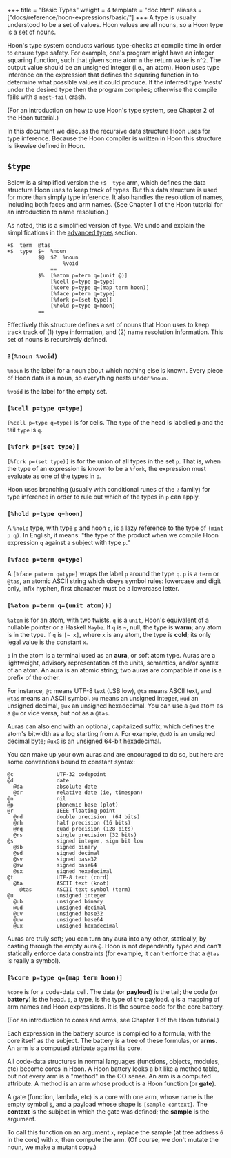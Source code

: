 +++
title = "Basic Types"
weight = 4
template = "doc.html"
aliases = ["docs/reference/hoon-expressions/basic/"]
+++
A type is usually understood to be a set of values.  Hoon values are all nouns,
so a Hoon type is a set of nouns.

Hoon's type system conducts various type-checks at compile time in order to
ensure type safety.  For example, one's program might have an integer squaring
function, such that given some atom `n` the return value is `n^2`.  The output
value should be an unsigned integer (i.e., an atom).  Hoon uses type inference
on the expression that defines the squaring function in to determine what
possible values it could produce.  If the inferred type 'nests' under the
desired type then the program compiles; otherwise the compile fails with a
`nest-fail` crash.

(For an introduction on how to use Hoon's type system, see Chapter 2 of the Hoon
tutorial.)

In this document we discuss the recursive data structure Hoon uses for type
inference.  Because the Hoon compiler is written in Hoon this structure is
likewise defined in Hoon.

## `$type`

Below is a simplified version the `+$  type` arm, which defines the data
structure Hoon uses to keep track of types.  But this data structure is used for
more than simply type inference.  It also handles the resolution of names,
including both faces and arm names.  (See Chapter 1 of the Hoon tutorial for an
introduction to name resolution.)

As noted, this is a simplified version of `type`.  We undo and
explain the simplifications in the [advanced types](@/docs/hoon/hoon-expressions/advanced.md)
section.

```hoon
+$  term  @tas
+$  type  $~  %noun
          $@  $?  %noun
                  %void
              ==
          $%  [%atom p=term q=(unit @)]
              [%cell p=type q=type]
              [%core p=type q=(map term hoon)]
              [%face p=term q=type]
              [%fork p=(set type)]
              [%hold p=type q=hoon]
          ==
```

Effectively this structure defines a set of nouns that Hoon uses to keep track
track of (1) type information, and (2) name resolution information.  This set of
nouns is recursively defined.

### `?(%noun %void)`

`%noun` is the label for a noun about which nothing else is known.  Every piece
of Hoon data is a noun, so everything nests under `%noun`.

`%void` is the label for the empty set.

### `[%cell p=type q=type]`

`[%cell p=type q=type]` is for cells.  The `type` of the head is labelled `p`
and the tail `type` is `q`.

### `[%fork p=(set type)]`

`[%fork p=(set type)]` is for the union of all types in the set `p`.  That is,
when the type of an expression is known to be a `%fork`, the expression must
evaluate as one of the types in `p`.

Hoon uses branching (usually with conditional runes of the `?` family) for type
inference in order to rule out which of the types in `p` can apply.

### `[%hold p=type q=hoon]`

A `%hold` type, with type `p` and hoon `q`, is a lazy reference to the type of
`(mint p q)`.  In English, it means: "the type of the product when we compile
Hoon expression `q` against a subject with type `p`."

### `[%face p=term q=type]`

A `[%face p=term q=type]` wraps the label `p` around the type `q`.  `p` is a
`term` or `@tas`, an atomic ASCII string which obeys symbol rules: lowercase and
digit only, infix hyphen, first character must be a lowercase letter.

### `[%atom p=term q=(unit atom))]`

`%atom` is for an atom, with two twists.  `q` is a `unit`, Hoon's
equivalent of a nullable pointer or a Haskell `Maybe`.  If `q`
is `~`, null, the type is **warm**; any atom is in the type.
If `q` is `[~ x]`, where `x` is any atom, the type is **cold**;
its only legal value is the constant `x`.

`p` in the atom is a terminal used as an **aura**, or soft atom
type.  Auras are a lightweight, advisory representation of the
units, semantics, and/or syntax of an atom.  An aura is an atomic
string; two auras are compatible if one is a prefix of the other.

For instance, `@t` means UTF-8 text (LSB low), `@ta` means ASCII
text, and `@tas` means an ASCII symbol.  `@u` means an unsigned
integer, `@ud` an unsigned decimal, `@ux` an unsigned
hexadecimal.  You can use a `@ud` atom as a `@u` or vice versa,
but not as a `@tas`.

Auras can also end with an optional, capitalized suffix, which
defines the atom's bitwidth as a log starting from `A`.  For
example, `@udD` is an unsigned decimal byte; `@uxG` is an
unsigned 64-bit hexadecimal.

You can make up your own auras and are encouraged to do so, but
here are some conventions bound to constant syntax:

```
@c              UTF-32 codepoint
@d              date
  @da           absolute date
  @dr           relative date (ie, timespan)
@n              nil
@p              phonemic base (plot)
@r              IEEE floating-point
  @rd           double precision  (64 bits)
  @rh           half precision (16 bits)
  @rq           quad precision (128 bits)
  @rs           single precision (32 bits)
@s              signed integer, sign bit low
  @sb           signed binary
  @sd           signed decimal
  @sv           signed base32
  @sw           signed base64
  @sx           signed hexadecimal
@t              UTF-8 text (cord)
  @ta           ASCII text (knot)
    @tas        ASCII text symbol (term)
@u              unsigned integer
  @ub           unsigned binary
  @ud           unsigned decimal
  @uv           unsigned base32
  @uw           unsigned base64
  @ux           unsigned hexadecimal
```

Auras are truly soft; you can turn any aura into any other,
statically, by casting through the empty aura `@`.  Hoon is not
dependently typed and can't statically enforce data constraints
(for example, it can't enforce that a `@tas` is really a symbol).

### `[%core p=type q=(map term hoon)]`

`%core` is for a code-data cell.  The data (or **payload**) is the
tail; the code (or **battery**) is the head.  `p`, a type, is the
type of the payload.  `q` is a mapping of arm names and Hoon expressions.  It is the source code for the core battery.

(For an introduction to cores and arms, see Chapter 1 of the Hoon tutorial.)

Each expression in the battery source is compiled to a formula, with
the core itself as the subject.  The battery is a tree of these
formulas, or **arms**.  An arm is a computed attribute against its
core.

All code-data structures in normal languages (functions, objects,
modules, etc) become cores in Hoon.  A Hoon battery looks a bit
like a method table, but not every arm is a "method" in the OO
sense.  An arm is a computed attribute.  A method is an arm whose
product is a Hoon function (or **gate**).

A gate (function, lambda, etc) is a core with one arm, whose name
is the empty symbol `$`, and a payload whose shape is `[sample
context]`.  The **context** is the subject in which the gate was
defined; the **sample** is the argument.

To call this function on an argument `x`, replace the sample (at
tree address `6` in the core) with `x`, then compute the arm.
(Of course, we don't mutate the noun, we make a mutant copy.)
